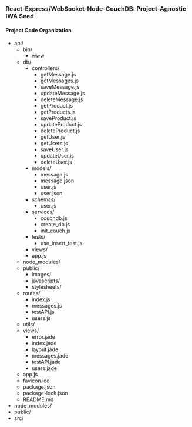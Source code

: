 ### React-Express/WebSocket-Node-CouchDB: Project-Agnostic IWA Seed
#### Project Code Organization
- api/
  - bin/
    - www
  - db/
    - controllers/
      - getMessage.js
      - getMessages.js
      - saveMessage.js
      - updateMessage.js
      - deleteMessage.js
      - getProduct.js
      - getProducts.js
      - saveProduct.js
      - updateProduct.js
      - deleteProduct.js
      - getUser.js
      - getUsers.js
      - saveUser.js
      - updateUser.js
      - deleteUser.js
    - models/
      - message.js
      - message.json
      - user.js
      - user.json
    - schemas/
      - user.js
    - services/
      - couchdb.js
      - create_db.js
      - init_couch.js
    - tests/
      - use_insert_test.js    
    - views/
    - app.js
  - node_modules/
  - public/
    - images/
    - javascripts/
    - stylesheets/
  - routes/
    - index.js
    - messages.js
    - testAPI.js
    - users.js
  - utils/
  - views/
    - error.jade
    - index.jade
    - layout.jade
    - messages.jade
    - testAPI.jade
    - users.jade
  - app.js
  - favicon.ico
  - package.json
  - package-lock.json
  - README.md
- node_modules/
- public/
- src/
